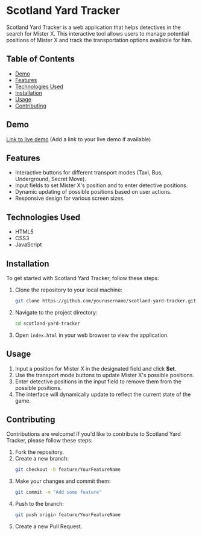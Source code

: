 # Scotland Yard Tracker

Scotland Yard Tracker is a web application that helps detectives in the search for Mister X. This interactive tool allows users to manage potential positions of Mister X and track the transportation options available for him.

## Table of Contents

- [Demo](#demo)
- [Features](#features)
- [Technologies Used](#technologies-used)
- [Installation](#installation)
- [Usage](#usage)
- [Contributing](#contributing)

## Demo

[Link to live demo](#) (Add a link to your live demo if available)

## Features

- Interactive buttons for different transport modes (Taxi, Bus, Underground, Secret Move).
- Input fields to set Mister X's position and to enter detective positions.
- Dynamic updating of possible positions based on user actions.
- Responsive design for various screen sizes.

## Technologies Used

- HTML5
- CSS3
- JavaScript

## Installation

To get started with Scotland Yard Tracker, follow these steps:

1. Clone the repository to your local machine:

   ```bash
   git clone https://github.com/yourusername/scotland-yard-tracker.git
   ```
2. Navigate to the project directory:

   ```bash
   cd scotland-yard-tracker
   ```
3. Open `index.html` in your web browser to view the application.

## Usage

1. Input a position for Mister X in the designated field and click **Set**.
2. Use the transport mode buttons to update Mister X's possible positions.
3. Enter detective positions in the input field to remove them from the possible positions.
4. The interface will dynamically update to reflect the current state of the game.

## Contributing

Contributions are welcome! If you'd like to contribute to Scotland Yard Tracker, please follow these steps:

1. Fork the repository.
2. Create a new branch:
   ```bash
   git checkout -b feature/YourFeatureName
   ```
3. Make your changes and commit them:
   ```bash
   git commit -m "Add some feature"
   ```
4. Push to the branch:
   ```bash
   git push origin feature/YourFeatureName
   ```
5. Create a new Pull Request.

